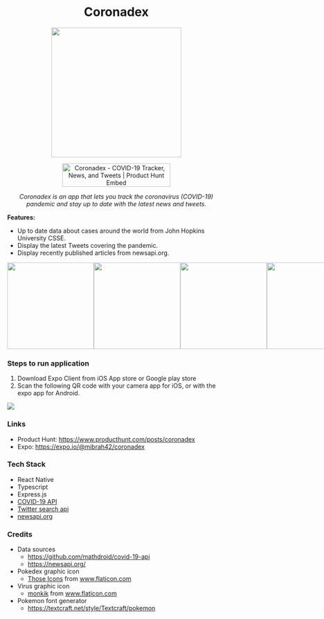 <h1 align="center">Coronadex</h1>

<p align="center">
<img src="https://github.com/mibrah42/Coronadex/blob/master/assets/icon.png?raw=true" width="300"/>
</p>
<p align="center">
  <a href="https://www.producthunt.com/posts/coronadex?utm_source=badge-featured&utm_medium=badge&utm_souce=badge-coronadex" target="_blank"><img src="https://api.producthunt.com/widgets/embed-image/v1/featured.svg?post_id=188581&theme=dark" alt="Coronadex - COVID-19 Tracker, News, and Tweets | Product Hunt Embed" style="width: 250px; height: 54px;" width="200px"  /></a>
  </p>

<p align="center"><i>Coronadex is an app that lets you track the coronavirus (COVID-19) pandemic and stay up to date with the latest news and tweets.</i></p>


**Features:** 
- Up to date data about cases around the world from John Hopkins University CSSE.
- Display the latest Tweets covering the pandemic.
- Display recently published articles from newsapi.org.

<div style="display: flex;">
  <img src="https://github.com/mibrah42/Coronadex/blob/master/screenshots/home.png?raw=true" width="200" />
  <img src="https://github.com/mibrah42/Coronadex/blob/master/screenshots/countries.png?raw=true" width="200"/>
  <img src="https://github.com/mibrah42/Coronadex/blob/master/screenshots/tweets.png?raw=true" width="200"/>
  <img src="https://github.com/mibrah42/Coronadex/blob/master/screenshots/news.png?raw=true" width="200"/>
</div>

### Steps to run application
1. Download Expo Client from iOS App store or Google play store
2. Scan the following QR code with your camera app for iOS, or with the expo app for Android. 

<img src="https://github.com/mibrah42/Coronadex/blob/master/screenshots/QRCode.png?raw=true"/>


### Links
- Product Hunt: https://www.producthunt.com/posts/coronadex
- Expo: https://expo.io/@mibrah42/coronadex

### Tech Stack
 - React Native
 - Typescript
 - Express.js
 - [COVID-19 API](https://github.com/mathdroid/covid-19-api)
 - [Twitter search api](https://developer.twitter.com/en/docs/tweets/search/api-reference/get-search-tweets)
 - [newsapi.org](https://newsapi.org/)

### Credits
 - Data sources
   - https://github.com/mathdroid/covid-19-api
   - https://newsapi.org/
 - Pokedex graphic icon
   - <a href="https://www.flaticon.com/authors/those-icons" title="Those Icons">Those Icons</a> from <a href="https://www.flaticon.com/" title="Flaticon"> www.flaticon.com</a>
 - Virus graphic icon
   - <a href="https://www.flaticon.com/authors/monkik" title="monkik">monkik</a> from <a href="https://www.flaticon.com/" title="Flaticon"> www.flaticon.com</a>
 - Pokemon font generator
   - https://textcraft.net/style/Textcraft/pokemon
